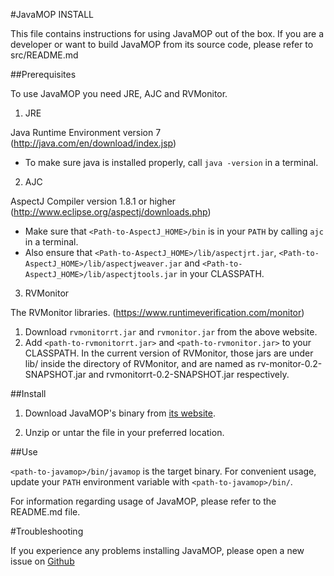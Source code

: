 #JavaMOP INSTALL

This file contains instructions for using JavaMOP out of the box. 
If you are a developer or want to build JavaMOP from its source code, please refer to src/README.md  

##Prerequisites

To use JavaMOP you need JRE, AJC and RVMonitor.

1. JRE

 Java Runtime Environment version 7 (http://java.com/en/download/index.jsp)
 * To make sure java is installed properly, call `java -version` in a terminal.
  
2. AJC

 AspectJ Compiler version 1.8.1 or higher (http://www.eclipse.org/aspectj/downloads.php)
 * Make sure that `<Path-to-AspectJ_HOME>/bin` is in your `PATH` by calling `ajc` in a terminal.
 * Also ensure that `<Path-to-AspectJ_HOME>/lib/aspectjrt.jar`, `<Path-to-AspectJ_HOME>/lib/aspectjweaver.jar` and `<Path-to-AspectJ_HOME>/lib/aspectjtools.jar` in your CLASSPATH.
 
3. RVMonitor
   
 The RVMonitor libraries. (https://www.runtimeverification.com/monitor)
 1. Download `rvmonitorrt.jar` and `rvmonitor.jar` from the above website.
 2. Add `<path-to-rvmonitorrt.jar>` and `<path-to-rvmonitor.jar>` to your CLASSPATH. In the current version of RVMonitor, those jars are under lib/ inside the directory of RVMonitor, and are named as rv-monitor-0.2-SNAPSHOT.jar and rvmonitorrt-0.2-SNAPSHOT.jar respectively.

##Install
   
1. Download JavaMOP's binary from [its website](http://fsl.cs.illinois.edu/javamop).
 
2. Unzip or untar the file in your preferred location.

##Use 

`<path-to-javamop>/bin/javamop` is the target binary. For convenient usage, update your `PATH` environment variable with `<path-to-javamop>/bin/`.

For information regarding usage of JavaMOP, please refer to the README.md file.

#Troubleshooting

If you experience any problems installing JavaMOP, please open a new
issue on [Github](https://github.com/runtimeverification/javamop/issues)
